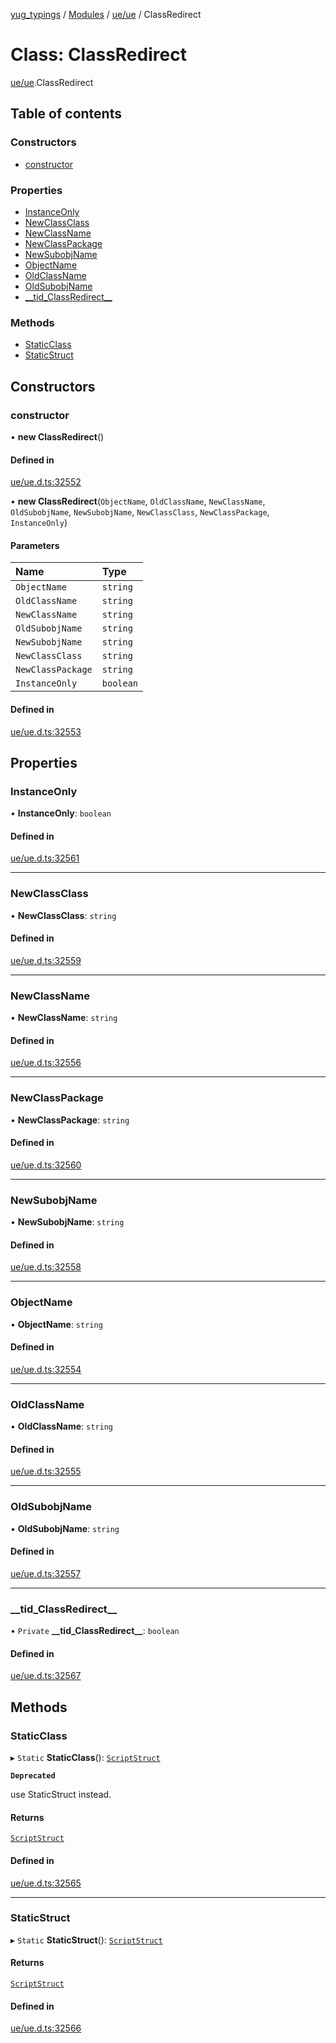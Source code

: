 [yug_typings](../README.md) / [Modules](../modules.md) / [ue/ue](../modules/ue_ue.md) / ClassRedirect

# Class: ClassRedirect

[ue/ue](../modules/ue_ue.md).ClassRedirect

## Table of contents

### Constructors

- [constructor](ue_ue.ClassRedirect.md#constructor)

### Properties

- [InstanceOnly](ue_ue.ClassRedirect.md#instanceonly)
- [NewClassClass](ue_ue.ClassRedirect.md#newclassclass)
- [NewClassName](ue_ue.ClassRedirect.md#newclassname)
- [NewClassPackage](ue_ue.ClassRedirect.md#newclasspackage)
- [NewSubobjName](ue_ue.ClassRedirect.md#newsubobjname)
- [ObjectName](ue_ue.ClassRedirect.md#objectname)
- [OldClassName](ue_ue.ClassRedirect.md#oldclassname)
- [OldSubobjName](ue_ue.ClassRedirect.md#oldsubobjname)
- [\_\_tid\_ClassRedirect\_\_](ue_ue.ClassRedirect.md#__tid_classredirect__)

### Methods

- [StaticClass](ue_ue.ClassRedirect.md#staticclass)
- [StaticStruct](ue_ue.ClassRedirect.md#staticstruct)

## Constructors

### constructor

• **new ClassRedirect**()

#### Defined in

[ue/ue.d.ts:32552](https://github.com/YugMetaverse/yug_typings/blob/b7d9b19/ue/ue.d.ts#L32552)

• **new ClassRedirect**(`ObjectName`, `OldClassName`, `NewClassName`, `OldSubobjName`, `NewSubobjName`, `NewClassClass`, `NewClassPackage`, `InstanceOnly`)

#### Parameters

| Name | Type |
| :------ | :------ |
| `ObjectName` | `string` |
| `OldClassName` | `string` |
| `NewClassName` | `string` |
| `OldSubobjName` | `string` |
| `NewSubobjName` | `string` |
| `NewClassClass` | `string` |
| `NewClassPackage` | `string` |
| `InstanceOnly` | `boolean` |

#### Defined in

[ue/ue.d.ts:32553](https://github.com/YugMetaverse/yug_typings/blob/b7d9b19/ue/ue.d.ts#L32553)

## Properties

### InstanceOnly

• **InstanceOnly**: `boolean`

#### Defined in

[ue/ue.d.ts:32561](https://github.com/YugMetaverse/yug_typings/blob/b7d9b19/ue/ue.d.ts#L32561)

___

### NewClassClass

• **NewClassClass**: `string`

#### Defined in

[ue/ue.d.ts:32559](https://github.com/YugMetaverse/yug_typings/blob/b7d9b19/ue/ue.d.ts#L32559)

___

### NewClassName

• **NewClassName**: `string`

#### Defined in

[ue/ue.d.ts:32556](https://github.com/YugMetaverse/yug_typings/blob/b7d9b19/ue/ue.d.ts#L32556)

___

### NewClassPackage

• **NewClassPackage**: `string`

#### Defined in

[ue/ue.d.ts:32560](https://github.com/YugMetaverse/yug_typings/blob/b7d9b19/ue/ue.d.ts#L32560)

___

### NewSubobjName

• **NewSubobjName**: `string`

#### Defined in

[ue/ue.d.ts:32558](https://github.com/YugMetaverse/yug_typings/blob/b7d9b19/ue/ue.d.ts#L32558)

___

### ObjectName

• **ObjectName**: `string`

#### Defined in

[ue/ue.d.ts:32554](https://github.com/YugMetaverse/yug_typings/blob/b7d9b19/ue/ue.d.ts#L32554)

___

### OldClassName

• **OldClassName**: `string`

#### Defined in

[ue/ue.d.ts:32555](https://github.com/YugMetaverse/yug_typings/blob/b7d9b19/ue/ue.d.ts#L32555)

___

### OldSubobjName

• **OldSubobjName**: `string`

#### Defined in

[ue/ue.d.ts:32557](https://github.com/YugMetaverse/yug_typings/blob/b7d9b19/ue/ue.d.ts#L32557)

___

### \_\_tid\_ClassRedirect\_\_

• `Private` **\_\_tid\_ClassRedirect\_\_**: `boolean`

#### Defined in

[ue/ue.d.ts:32567](https://github.com/YugMetaverse/yug_typings/blob/b7d9b19/ue/ue.d.ts#L32567)

## Methods

### StaticClass

▸ `Static` **StaticClass**(): [`ScriptStruct`](ue_ue.ScriptStruct.md)

**`Deprecated`**

use StaticStruct instead.

#### Returns

[`ScriptStruct`](ue_ue.ScriptStruct.md)

#### Defined in

[ue/ue.d.ts:32565](https://github.com/YugMetaverse/yug_typings/blob/b7d9b19/ue/ue.d.ts#L32565)

___

### StaticStruct

▸ `Static` **StaticStruct**(): [`ScriptStruct`](ue_ue.ScriptStruct.md)

#### Returns

[`ScriptStruct`](ue_ue.ScriptStruct.md)

#### Defined in

[ue/ue.d.ts:32566](https://github.com/YugMetaverse/yug_typings/blob/b7d9b19/ue/ue.d.ts#L32566)
